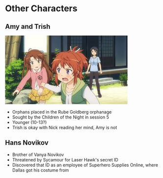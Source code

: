 <!-- TITLE: Other Characters -->
<!-- SUBTITLE: A quick summary of Other Characters -->
# Other Characters
## Amy and Trish
![Amy And Trish](/uploads/sycamour/amy-and-trish.jpg "Amy And Trish")

* Orphans placed in the Rube Goldberg orphanage
* Sought by the Children of the Night in session 5
* Younger (10-13?)
* Trish is okay with Nick reading her mind, Amy is not
## Hans Novikov
* Brother of Vanya Novikov
* Threatened by Sycamour for Laser Hawk's secret ID
* Discovered that ID as an employee of Superhero Supplies Online, where Dallas got his costume from